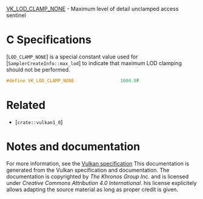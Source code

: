 [VK_LOD_CLAMP_NONE](https://www.khronos.org/registry/vulkan/specs/1.3-extensions/man/html/VK_LOD_CLAMP_NONE.html) - Maximum level of detail unclamped access sentinel

# C Specifications
[`LOD_CLAMP_NONE`] is a special constant value used for
[`SamplerCreateInfo::max_lod`] to indicate that maximum LOD
clamping should not be performed.
```c
#define VK_LOD_CLAMP_NONE                 1000.0F
```

# Related
- [`crate::vulkan1_0`]

# Notes and documentation
For more information, see the [Vulkan specification](https://www.khronos.org/registry/vulkan/specs/1.3-extensions/html/vkspec.html)
This documentation is generated from the Vulkan specification and documentation.
The documentation is copyrighted by *The Khronos Group Inc.* and is licensed under *Creative Commons Attribution 4.0 International*.
his license explicitely allows adapting the source material as long as proper credit is given.
        